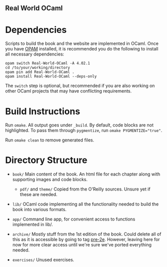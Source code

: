 Real World OCaml
----------------

Dependencies
============
Scripts to build the book and the website are implemented in
OCaml. Once you have [OPAM](https://opam.ocaml.org/) installed, it is
recommended you do the following to install all necessary
dependencies:

```
opam switch Real-World-OCaml -A 4.02.1
cd /to/your/working/directory
opam pin add Real-World-OCaml .
opam install Real-World-OCaml --deps-only
```

The `switch` step is optional, but recommended if you are also working
on other OCaml projects that may have conflicting requirements.


Build Instructions
==================
Run `omake`. All output goes under `_build`. By default, code blocks
are not highlighted. To pass them through `pygmentize`, run `omake
PYGMENTIZE="true"`.

Run `omake clean` to remove generated files.


Directory Structure
===================
* `book/`
  Main content of the book. An html file for each chapter along with
  supporting images and code blocks.

  - `pdf/` and `theme/`
    Copied from the O'Reilly sources. Unsure yet if these are needed.

* `lib/`
  OCaml code implementing all the functionality needed to build the
  book into various formats.

* `app/`
  Command line app, for convenient access to functions implemented in
  lib/.

* `archive/`
  Mostly stuff from the 1st edition of the book. Could delete all of
  this as it is accessible by going to tag
  [pre-2e](https://github.com/yminsky/Real-World-OCaml/releases/tag/pre-2e).
  However, leaving here for now for more clear access until we're sure
  we've ported everything needed.

* `exercises/`
  Unused exercises.
